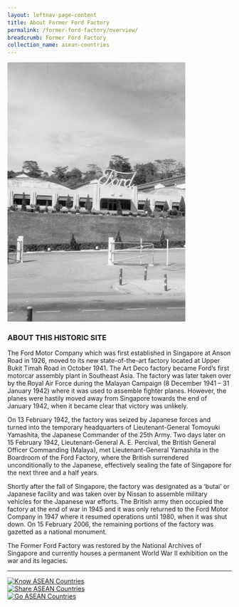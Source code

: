 ```yaml
---
layout: leftnav-page-content
title: About Former Ford Factory
permalink: /former-ford-factory/overview/
breadcrumb: Former Ford Factory
collection_name: asean-countries
---
```


<img src="/images/fff/aboutfff.jpg" alt="formerfordfactory" style="width:400px;" />

### ABOUT THIS HISTORIC SITE

The Ford Motor Company which was first established in Singapore at Anson Road in 1926, moved to its new state-of-the-art factory located at Upper Bukit Timah Road in October 1941. The Art Deco factory became Ford’s first motorcar assembly plant in Southeast Asia. The factory was later taken over by the Royal Air Force during the Malayan Campaign (8 December 1941 – 31 January 1942) where it was used to assemble fighter planes. However, the planes were hastily moved away from Singapore towards the end of January 1942, when it became clear that victory was unlikely.

On 13 February 1942, the factory was seized by Japanese forces and turned into the temporary headquarters of Lieutenant-General Tomoyuki Yamashita, the Japanese Commander of the 25th Army. Two days later on 15 February 1942, Lieutenant-General A. E. Percival, the British General Officer Commanding (Malaya), met Lieutenant-General Yamashita in the Boardroom of the Ford Factory, where the British surrendered unconditionally to the Japanese, effectively sealing the fate of Singapore for the next three and a half years.

Shortly after the fall of Singapore, the factory was designated as a ‘butai’ or Japanese facility and was taken over by Nissan to assemble military vehicles for the Japanese war efforts. The British army then occupied the factory at the end of war in 1945 and it was only returned to the Ford Motor Company in 1947 where it resumed operations until 1980, when it was shut down. On 15 February 2006, the remaining portions of the factory was gazetted as a national monument.

The Former Ford Factory was restored by the National Archives of Singapore and currently houses a permanent World War II exhibition on the war and its legacies.

---

<div>
	<div class="row is-multiline">
		<div class="col is-one-third-desktop is-one-third-tablet">
			<a href="/asean-countries/know/overview-of-asean-countries"><img src="/images/asean-countries/Know-Test-1.jpg" alt="Know ASEAN Countries"></a>
		</div>
		<div class="col is-one-third-desktop is-one-third-tablet">
			<a href="/asean-countries/share/what-young-people-say/"><img src="/images/asean-countries/Share-Test-1.jpg" alt="Share ASEAN Countries"></a>
		</div>
		<div class="col is-one-third-desktop is-one-third-tablet">
			<a href="/asean-countries/go/for-students/"><img src="/images/asean-countries/Go-Home-Icon.jpg" alt="Go ASEAN Countries"></a>
		</div>
	</div>
</div>
